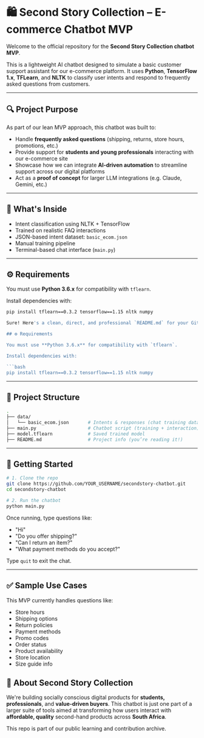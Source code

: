 # 🛍️ Second Story Collection – E-commerce Chatbot MVP

Welcome to the official repository for the **Second Story Collection chatbot MVP**.

This is a lightweight AI chatbot designed to simulate a basic customer support assistant for our e-commerce platform. It uses **Python**, **TensorFlow 1.x**, **TFLearn**, and **NLTK** to classify user intents and respond to frequently asked questions from customers.

---

## 🔍 Project Purpose

As part of our lean MVP approach, this chatbot was built to:

- Handle **frequently asked questions** (shipping, returns, store hours, promotions, etc.)
- Provide support for **students and young professionals** interacting with our e-commerce site
- Showcase how we can integrate **AI-driven automation** to streamline support across our digital platforms
- Act as a **proof of concept** for larger LLM integrations (e.g. Claude, Gemini, etc.)

---

## 🧠 What's Inside

- Intent classification using NLTK + TensorFlow
- Trained on realistic FAQ interactions
- JSON-based intent dataset: `basic_ecom.json`
- Manual training pipeline
- Terminal-based chat interface (`main.py`)

---

## ⚙️ Requirements

You must use **Python 3.6.x** for compatibility with `tflearn`.

Install dependencies with:

```bash
pip install tflearn==0.3.2 tensorflow==1.15 nltk numpy

Sure! Here's a clean, direct, and professional `README.md` for your GitHub repo. It's tailored to your **eCommerce chatbot MVP** for *Second Story Collection*, and speaks to a developer, stakeholder, or potential contributor who's reviewing your proof-of-concept:

## ⚙️ Requirements

You must use **Python 3.6.x** for compatibility with `tflearn`.

Install dependencies with:

```bash
pip install tflearn==0.3.2 tensorflow==1.15 nltk numpy
````

---

## 📂 Project Structure

```bash
.
├── data/
│   └── basic_ecom.json       # Intents & responses (chat training data)
├── main.py                   # Chatbot script (training + interaction)
├── model.tflearn             # Saved trained model
├── README.md                 # Project info (you’re reading it!)
```

---

## 🚀 Getting Started

```bash
# 1. Clone the repo
git clone https://github.com/YOUR_USERNAME/secondstory-chatbot.git
cd secondstory-chatbot

# 2. Run the chatbot
python main.py
```

Once running, type questions like:

* "Hi"
* "Do you offer shipping?"
* "Can I return an item?"
* "What payment methods do you accept?"

Type `quit` to exit the chat.

---

## ✅ Sample Use Cases

This MVP currently handles questions like:

* Store hours
* Shipping options
* Return policies
* Payment methods
* Promo codes
* Order status
* Product availability
* Store location
* Size guide info


## 🙌 About Second Story Collection

We're building socially conscious digital products for **students, professionals**, and **value-driven buyers**. This chatbot is just one part of a larger suite of tools aimed at transforming how users interact with **affordable, quality** second-hand products across **South Africa**.

This repo is part of our public learning and contribution archive.
